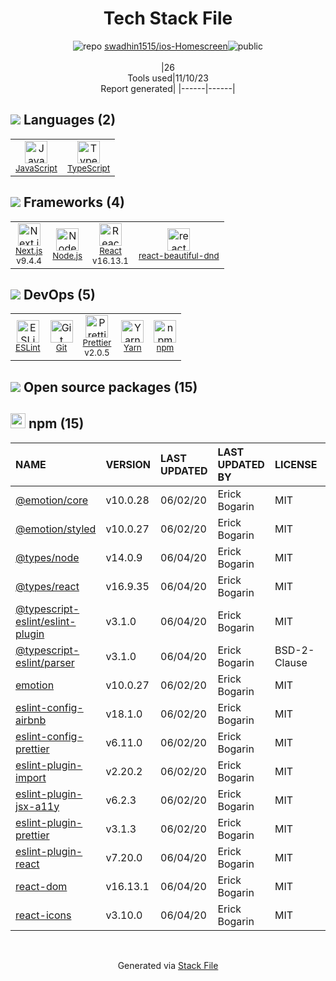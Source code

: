 <!--
--- Readme.md Snippet without images Start ---
## Tech Stack
swadhin1515/ios-Homescreen is built on the following main stack:
- [Node.js](http://nodejs.org/) – Frameworks (Full Stack)
- [React](https://reactjs.org/) – Javascript UI Libraries
- [JavaScript](https://developer.mozilla.org/en-US/docs/Web/JavaScript) – Languages
- [TypeScript](http://www.typescriptlang.org) – Languages
- [ESLint](http://eslint.org/) – Code Review
- [Yarn](https://yarnpkg.com/) – Front End Package Manager
- [Next.js](https://nextjs.org/) – Frameworks (Full Stack)
- [Prettier](https://prettier.io/) – Code Review
- [react-beautiful-dnd](https://github.com/atlassian/react-beautiful-dnd) – JavaScript Framework Components

Full tech stack [here](/techstack.md)
--- Readme.md Snippet without images End ---

--- Readme.md Snippet with images Start ---
## Tech Stack
swadhin1515/ios-Homescreen is built on the following main stack:
- <img width='25' height='25' src='https://img.stackshare.io/service/1011/n1JRsFeB_400x400.png' alt='Node.js'/> [Node.js](http://nodejs.org/) – Frameworks (Full Stack)
- <img width='25' height='25' src='https://img.stackshare.io/service/1020/OYIaJ1KK.png' alt='React'/> [React](https://reactjs.org/) – Javascript UI Libraries
- <img width='25' height='25' src='https://img.stackshare.io/service/1209/javascript.jpeg' alt='JavaScript'/> [JavaScript](https://developer.mozilla.org/en-US/docs/Web/JavaScript) – Languages
- <img width='25' height='25' src='https://img.stackshare.io/service/1612/bynNY5dJ.jpg' alt='TypeScript'/> [TypeScript](http://www.typescriptlang.org) – Languages
- <img width='25' height='25' src='https://img.stackshare.io/service/3337/Q4L7Jncy.jpg' alt='ESLint'/> [ESLint](http://eslint.org/) – Code Review
- <img width='25' height='25' src='https://img.stackshare.io/service/5848/44mC-kJ3.jpg' alt='Yarn'/> [Yarn](https://yarnpkg.com/) – Front End Package Manager
- <img width='25' height='25' src='https://img.stackshare.io/service/5936/nextjs.png' alt='Next.js'/> [Next.js](https://nextjs.org/) – Frameworks (Full Stack)
- <img width='25' height='25' src='https://img.stackshare.io/service/7035/default_66f265943abed56bcdbfca1c866a4261b1fbb063.jpg' alt='Prettier'/> [Prettier](https://prettier.io/) – Code Review
- <img width='25' height='25' src='https://img.stackshare.io/service/9878/react-beautiful-dnd-logo.png' alt='react-beautiful-dnd'/> [react-beautiful-dnd](https://github.com/atlassian/react-beautiful-dnd) – JavaScript Framework Components

Full tech stack [here](/techstack.md)
--- Readme.md Snippet with images End ---
-->
<div align="center">

# Tech Stack File
![](https://img.stackshare.io/repo.svg "repo") [swadhin1515/ios-Homescreen](https://github.com/swadhin1515/ios-Homescreen)![](https://img.stackshare.io/public_badge.svg "public")
<br/><br/>
|26<br/>Tools used|11/10/23 <br/>Report generated|
|------|------|
</div>

## <img src='https://img.stackshare.io/languages.svg'/> Languages (2)
<table><tr>
  <td align='center'>
  <img width='36' height='36' src='https://img.stackshare.io/service/1209/javascript.jpeg' alt='JavaScript'>
  <br>
  <sub><a href="https://developer.mozilla.org/en-US/docs/Web/JavaScript">JavaScript</a></sub>
  <br>
  <sub></sub>
</td>

<td align='center'>
  <img width='36' height='36' src='https://img.stackshare.io/service/1612/bynNY5dJ.jpg' alt='TypeScript'>
  <br>
  <sub><a href="http://www.typescriptlang.org">TypeScript</a></sub>
  <br>
  <sub></sub>
</td>

</tr>
</table>

## <img src='https://img.stackshare.io/frameworks.svg'/> Frameworks (4)
<table><tr>
  <td align='center'>
  <img width='36' height='36' src='https://img.stackshare.io/service/5936/nextjs.png' alt='Next.js'>
  <br>
  <sub><a href="https://nextjs.org/">Next.js</a></sub>
  <br>
  <sub>v9.4.4</sub>
</td>

<td align='center'>
  <img width='36' height='36' src='https://img.stackshare.io/service/1011/n1JRsFeB_400x400.png' alt='Node.js'>
  <br>
  <sub><a href="http://nodejs.org/">Node.js</a></sub>
  <br>
  <sub></sub>
</td>

<td align='center'>
  <img width='36' height='36' src='https://img.stackshare.io/service/1020/OYIaJ1KK.png' alt='React'>
  <br>
  <sub><a href="https://reactjs.org/">React</a></sub>
  <br>
  <sub>v16.13.1</sub>
</td>

<td align='center'>
  <img width='36' height='36' src='https://img.stackshare.io/service/9878/react-beautiful-dnd-logo.png' alt='react-beautiful-dnd'>
  <br>
  <sub><a href="https://github.com/atlassian/react-beautiful-dnd">react-beautiful-dnd</a></sub>
  <br>
  <sub></sub>
</td>

</tr>
</table>

## <img src='https://img.stackshare.io/devops.svg'/> DevOps (5)
<table><tr>
  <td align='center'>
  <img width='36' height='36' src='https://img.stackshare.io/service/3337/Q4L7Jncy.jpg' alt='ESLint'>
  <br>
  <sub><a href="http://eslint.org/">ESLint</a></sub>
  <br>
  <sub></sub>
</td>

<td align='center'>
  <img width='36' height='36' src='https://img.stackshare.io/service/1046/git.png' alt='Git'>
  <br>
  <sub><a href="http://git-scm.com/">Git</a></sub>
  <br>
  <sub></sub>
</td>

<td align='center'>
  <img width='36' height='36' src='https://img.stackshare.io/service/7035/default_66f265943abed56bcdbfca1c866a4261b1fbb063.jpg' alt='Prettier'>
  <br>
  <sub><a href="https://prettier.io/">Prettier</a></sub>
  <br>
  <sub>v2.0.5</sub>
</td>

<td align='center'>
  <img width='36' height='36' src='https://img.stackshare.io/service/5848/44mC-kJ3.jpg' alt='Yarn'>
  <br>
  <sub><a href="https://yarnpkg.com/">Yarn</a></sub>
  <br>
  <sub></sub>
</td>

<td align='center'>
  <img width='36' height='36' src='https://img.stackshare.io/service/1120/lejvzrnlpb308aftn31u.png' alt='npm'>
  <br>
  <sub><a href="https://www.npmjs.com/">npm</a></sub>
  <br>
  <sub></sub>
</td>

</tr>
</table>


## <img src='https://img.stackshare.io/group.svg' /> Open source packages (15)</h2>

## <img width='24' height='24' src='https://img.stackshare.io/service/1120/lejvzrnlpb308aftn31u.png'/> npm (15)

|NAME|VERSION|LAST UPDATED|LAST UPDATED BY|LICENSE|VULNERABILITIES|
|:------|:------|:------|:------|:------|:------|
|[@emotion/core](https://www.npmjs.com/@emotion/core)|v10.0.28|06/02/20|Erick Bogarin |MIT|N/A|
|[@emotion/styled](https://www.npmjs.com/@emotion/styled)|v10.0.27|06/02/20|Erick Bogarin |MIT|N/A|
|[@types/node](https://www.npmjs.com/@types/node)|v14.0.9|06/04/20|Erick Bogarin |MIT|N/A|
|[@types/react](https://www.npmjs.com/@types/react)|v16.9.35|06/04/20|Erick Bogarin |MIT|N/A|
|[@typescript-eslint/eslint-plugin](https://www.npmjs.com/@typescript-eslint/eslint-plugin)|v3.1.0|06/04/20|Erick Bogarin |MIT|N/A|
|[@typescript-eslint/parser](https://www.npmjs.com/@typescript-eslint/parser)|v3.1.0|06/04/20|Erick Bogarin |BSD-2-Clause|N/A|
|[emotion](https://www.npmjs.com/emotion)|v10.0.27|06/02/20|Erick Bogarin |MIT|N/A|
|[eslint-config-airbnb](https://www.npmjs.com/eslint-config-airbnb)|v18.1.0|06/02/20|Erick Bogarin |MIT|N/A|
|[eslint-config-prettier](https://www.npmjs.com/eslint-config-prettier)|v6.11.0|06/02/20|Erick Bogarin |MIT|N/A|
|[eslint-plugin-import](https://www.npmjs.com/eslint-plugin-import)|v2.20.2|06/02/20|Erick Bogarin |MIT|N/A|
|[eslint-plugin-jsx-a11y](https://www.npmjs.com/eslint-plugin-jsx-a11y)|v6.2.3|06/02/20|Erick Bogarin |MIT|N/A|
|[eslint-plugin-prettier](https://www.npmjs.com/eslint-plugin-prettier)|v3.1.3|06/02/20|Erick Bogarin |MIT|N/A|
|[eslint-plugin-react](https://www.npmjs.com/eslint-plugin-react)|v7.20.0|06/04/20|Erick Bogarin |MIT|N/A|
|[react-dom](https://www.npmjs.com/react-dom)|v16.13.1|06/04/20|Erick Bogarin |MIT|N/A|
|[react-icons](https://www.npmjs.com/react-icons)|v3.10.0|06/04/20|Erick Bogarin |MIT|N/A|

<br/>
<div align='center'>

Generated via [Stack File](https://github.com/apps/stack-file)
